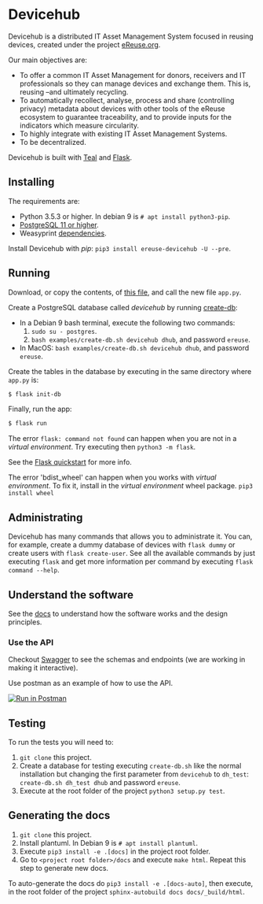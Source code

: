 # Devicehub

Devicehub is a distributed IT Asset Management System focused in 
reusing devices, created under the project 
[eReuse.org](https://www.ereuse.org).

Our main objectives are:

- To offer a common IT Asset Management for donors, receivers and IT 
  professionals so they can manage devices and exchange them.
  This is, reusing –and ultimately recycling.
- To automatically recollect, analyse, process and share 
  (controlling privacy) metadata about devices with other tools of the
  eReuse ecosystem to guarantee traceability, and to provide inputs for 
  the indicators which measure circularity.
- To highly integrate with existing IT Asset Management Systems.
- To be decentralized.

Devicehub is built with [Teal](https://github.com/ereuse/teal) and
[Flask](http://flask.pocoo.org).

## Installing
The requirements are:

- Python 3.5.3 or higher. In debian 9 is `# apt install python3-pip`.
- [PostgreSQL 11 or higher](https://www.postgresql.org/download/).
- Weasyprint [dependencies](http://weasyprint.readthedocs.io/en/stable/install.html). 

Install Devicehub with *pip*: `pip3 install ereuse-devicehub -U --pre`.

## Running
Download, or copy the contents, of [this file](examples/app.py), and
call the new file ``app.py``.

Create a PostgreSQL database called *devicehub* by running 
[create-db](examples/create-db.sh):
 
- In a Debian 9 bash terminal, execute the following two commands:
  1. `sudo su - postgres`.
  2. `bash examples/create-db.sh devicehub dhub`, 
     and password `ereuse`.
- In MacOS: `bash examples/create-db.sh devicehub dhub`, 
  and password `ereuse`.

Create the tables in the database by executing in the same directory 
where `app.py` is:

```bash
$ flask init-db
```

Finally, run the app:

```bash
$ flask run
```

The error `flask: command not found` can happen when you are not in a 
*virtual environment*. Try executing then `python3 -m flask`.

See the [Flask quickstart](http://flask.pocoo.org/docs/1.0/quickstart/)
for more info.

The error 'bdist_wheel' can happen when you works with *virtual environment*.
To fix it, install in the *virtual environment* wheel package.  `pip3 install wheel`

## Administrating
Devicehub has many commands that allows you to administrate it. You
can, for example, create a dummy database of devices with ``flask dummy``
or create users with ``flask create-user``. See all the
available commands by just executing ``flask`` and get more information
per command by executing ``flask command --help``.

## Understand the software
See the [docs](docs/index.rst) to understand how the software works and 
the design principles.

### Use the API
Checkout [Swagger](https://app.swaggerhub.com/apis/ereuse/devicehub/0.2)
to see the schemas and endpoints (we are working  in making it 
interactive).

Use postman as an example of how to use the API.

[![Run in Postman](https://run.pstmn.io/button.svg)](https://documenter.getpostman.com/view/254251/RWEnmFPs)

## Testing
To run the tests you will need to:

1. `git clone` this project.
2. Create a database for testing executing `create-db.sh` like
   the normal installation but changing the first parameter
   from `devicehub` to `dh_test`: `create-db.sh dh_test dhub` and
   password `ereuse`.
3. Execute at the root folder of the project `python3 setup.py test`.

## Generating the docs
1. `git clone` this project.
2. Install plantuml. In Debian 9 is `# apt install plantuml`.
3. Execute `pip3 install -e .[docs]` in the project root folder.
3. Go to `<project root folder>/docs` and execute `make html`. 
   Repeat this step to generate new docs.
   
To auto-generate the docs do `pip3 install -e .[docs-auto]`, then
execute, in the root folder of the project 
`sphinx-autobuild docs docs/_build/html`.
